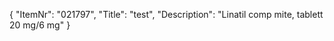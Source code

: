 {
  "ItemNr": "021797",
  "Title": "test",
  "Description": "Linatil comp mite, tablett 20 mg/6 mg"
}